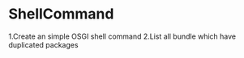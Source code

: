 # ShellCommand
1.Create an simple OSGI shell command 2.List all bundle which have duplicated packages
